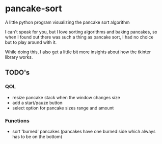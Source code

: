 # pancake-sort
A little python program visualizing the pancake sort algorithm

I can't speak for you, but I love sorting algorithms and baking pancakes, so when I found out there was such a thing as pancake sort, I had no choice but to play around with it.

While doing this, I also get a little bit more insights about how the tkinter library works.

## TODO's
### QOL
* resize pancake stack when the window changes size
* add a start/pauze button
* select option for pancake sizes range and amount


### Functions
* sort 'burned' pancakes (pancakes have one burned side which always has to be on the bottom)